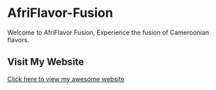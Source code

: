 # AfriFlavor-Fusion
Welcome to AfriFlavor Fusion, Experience the fusion of Cameroonian flavors.
## Visit My Website
[Click here to view my awesome website](https://LeslieLontsi.github.io/AfriFlavor_Fusion)
